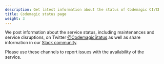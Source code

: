 ```yaml
---
description: Get latest information about the status of Codemagic CI/CD.
title: Codemagic status page
weight: 3
---
```


We post information about the service status, including maintenances and service disruptions, on Twitter [@CodemagicStatus](https://twitter.com/CodemagicStatus) as well as share information in our [Slack community](http://bit.ly/cm-slack).

Please use these channels to report issues with the availability of the service.
